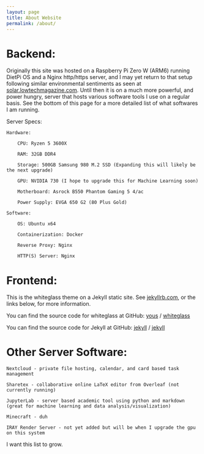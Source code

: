 ```yaml
---
layout: page
title: About Website
permalink: /about/
---
```


# Backend:

Originally this site was hosted on a Raspberry Pi Zero W (ARM6) running DietPi OS and a Nginx http/https server, and I may yet return to that setup following similar environmental sentiments as seen at [solar.lowtechmagazine.com](https://solar.lowtechmagazine.com/).
Until then it is on a much more powerful, and power hungry, server that hosts various software tools I use on a regular basis. See the bottom of this page for a more detailed list of what softwares I am running.

Server Specs:

	Hardware:

		CPU: Ryzen 5 3600X

		RAM: 32GB DDR4

		Storage: 500GB Samsung 980 M.2 SSD (Expanding this will likely be the next upgrade)

		GPU: NVIDIA 730 (I hope to upgrade this for Machine Learning soon)

		Motherboard: Asrock B550 Phantom Gaming 5 4/ac

		Power Supply: EVGA 650 G2 (80 Plus Gold)

	Software:

		OS: Ubuntu x64

		Containerization: Docker

		Reverse Proxy: Nginx

		HTTP(S) Server: Nginx

# Frontend:

This is the whiteglass theme on a Jekyll static site. See [jekyllrb.com](https://jekyllrb.com/), or the links below, for more information.

You can find the source code for whiteglass at GitHub:
[yous](https://github.com/yous) /
[whiteglass](https://github.com/yous/whiteglass)

You can find the source code for Jekyll at GitHub:
[jekyll][jekyll-organization] /
[jekyll](https://github.com/jekyll/jekyll)

[jekyll-organization]: https://github.com/jekyll

# Other Server Software:

	Nextcloud - private file hosting, calendar, and card based task management

	Sharetex - collaborative online LaTeX editor from Overleaf (not currently running)

	JupyterLab - server based academic tool using python and markdown (great for machine learning and data analysis/visualization)

	Minecraft - duh

	IRAY Render Server - not yet added but will be when I upgrade the gpu on this system

I want this list to grow.


